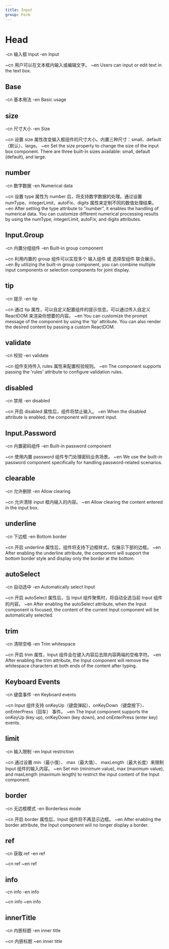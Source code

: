 ```yaml
---
title: Input
group: Form
---
```


# Head

-cn 输入框 Input
-en Input

~cn 用户可以在文本框内输入或编辑文字。
~en Users can input or edit text in the text box.

## Base

-cn 基本用法
-en Basic usage

<code src="./__example__/s-001-base.tsx"></code>

## size

-cn 尺寸大小
-en Size

~cn 设置 size 属性改变输入框组件的尺寸大小。内置三种尺寸：small、default（默认）、large。
~en Set the size property to change the size of the input box component. There are three built-in sizes available: small, default (default), and large.

<code src="./__example__/s-002-size.tsx"></code>

## number

-cn 数字数据
-en Numerical data

~cn 设置 type 属性为 number 后，将支持数字数据的处理。通过设置 numType、integerLimit、autoFix、digits 属性来定制不同的数值处理结果。
~en After setting the type attribute to "number", it enables the handling of numerical data. You can customize different numerical processing results by using the numType, integerLimit, autoFix, and digits attributes.

<code src="./__example__/s-003-number.tsx"></code>

## Input.Group

-cn 内置分组组件
-en Built-in group component

~cn 利用内置的 group 组件可以实现多个 输入组件 或 选择型组件 联合展示。
~en By utilizing the built-in group component, you can combine multiple input components or selection components for joint display.

<code src="./__example__/s-004-group.tsx"></code>

## tip

-cn 提示
-en tip

~cn 通过 tip 属性，可以自定义配置组件的提示信息。可以通过传入自定义 ReactDOM 来渲染你想要的内容。
~en You can customize the prompt message of the component by using the 'tip' attribute. You can also render the desired content by passing a custom ReactDOM.

<code src="./__example__/s-005-tip.tsx"></code>

## validate

-cn 校验
-en validate

~cn 组件支持传入 rules 属性来配置校验规则。
~en The component supports passing the 'rules' attribute to configure validation rules.

<code src="./__example__/s-006-validate.tsx"></code>

## disabled

-cn 禁用
-en disabled

~cn 开启 disabled 属性后，组件将禁止输入。
~en When the disabled attribute is enabled, the component will prevent input.

<code src="./__example__/s-007-disabled.tsx"></code>

## Input.Password

-cn 内置密码组件
-en Built-in password component

~cn 使用内置 password 组件专门处理密码业务场景。
~en We use the built-in password component specifically for handling password-related scenarios.

<code src="./__example__/s-008-password.tsx"></code>

## clearable

-cn 允许删除
-en Allow clearing

~cn 允许清除 input 框内输入的内容。
~en Allow clearing the content entered in the input box.

<code src="./__example__/s-009-clearable.tsx"></code>

## underline

-cn 下边框
-en Bottom border

~cn 开启 underline 属性后，组件将支持下边框样式，仅展示下部的边框。
~en After enabling the underline attribute, the component will support the bottom border style and display only the border at the bottom.

<code src="./__example__/s-0010-underline.tsx"></code>

## autoSelect

-cn 自动选中
-en Automatically select Input

~cn 开启 autoSelect 属性后，当 Input 组件聚焦时，将自动全选当前 Input 组件的内容。
~en After enabling the autoSelect attribute, when the Input component is focused, the content of the current Input component will be automatically selected.

<code src="./__example__/s-0011-autoselect.tsx"></code>

## trim

-cn 清除空格
-en Trim whitespace

~cn 开启 trim 属性，Input 组件会在键入内容后去除内容两端的空格字符。
~en After enabling the trim attribute, the Input component will remove the whitespace characters at both ends of the content after typing.

<code src="./__example__/s-0012-trim.tsx"></code>

## Keyboard Events

-cn 键盘事件
-en Keyboard events

~cn Input 组件支持 onKeyUp（键盘弹起）、onKeyDown（键盘按下）、onEnterPress（回车） 事件。
~en The Input component supports the onKeyUp (key up), onKeyDown (key down), and onEnterPress (enter key) events.

<code src="./__example__/s-0013-enter.tsx"></code>

## limit

-cn 输入限制
-en Input restriction

~cn 通过设置 min（最小值）、 max（最大值）、 maxLength（最大长度）来限制 Input 组件的输入内容。
~en Set min (minimum value), max (maximum value), and maxLength (maximum length) to restrict the input content of the Input component.

<code src="./__example__/s-0014-limit.tsx"></code>

## border

-cn 无边框模式
-en Borderless mode

~cn 开启 border 属性后，Input 组件将不再显示边框。
~en After enabling the border attribute, the Input component will no longer display a border.

<code src="./__example__/st-0015-no-border.tsx"></code>

## ref

-cn 获取 ref
-en ref

~cn ref
~en ref

<code src="./__example__/st-0016-ref.tsx"></code>

## info

-cn info
-en info

~cn info
~en info

<code src="./__example__/st-0017-info.tsx"></code>

## innerTitle

-cn 内嵌标题
-en inner title

~cn 内嵌标题
~en inner title

<code src="./__example__/st-0018-inner-title.tsx"></code>
